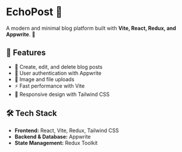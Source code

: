 # EchoPost 📝

A modern and minimal blog platform built with **Vite, React, Redux, and Appwrite**. 🚀

## 📌 Features

- 📝 Create, edit, and delete blog posts
- 🔐 User authentication with Appwrite
- 📂 Image and file uploads
- ⚡ Fast performance with Vite
- 🎨 Responsive design with Tailwind CSS

## 🛠 Tech Stack

- **Frontend:** React, Vite, Redux, Tailwind CSS
- **Backend & Database:** Appwrite
- **State Management:** Redux Toolkit
